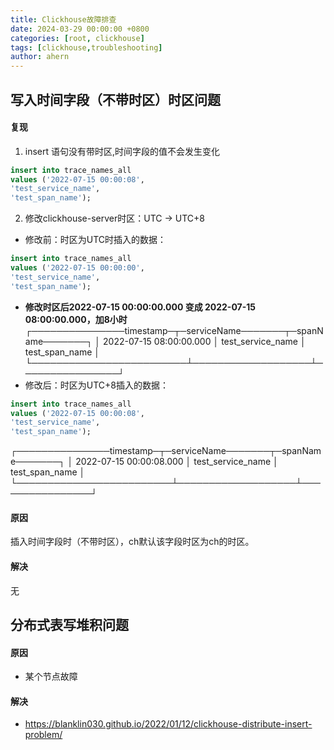 ```yaml
---
title: Clickhouse故障排查
date: 2024-03-29 00:00:00 +0800
categories: [root, clickhouse]
tags: [clickhouse,troubleshooting]
author: ahern
---
```


## 写入时间字段（不带时区）时区问题

#### 复现
1. insert 语句没有带时区,时间字段的值不会发生变化
```sql
insert into trace_names_all
values ('2022-07-15 00:00:08',
'test_service_name',
'test_span_name');
```

2. 修改clickhouse-server时区：UTC -> UTC+8
- 修改前：时区为UTC时插入的数据：
```sql
insert into trace_names_all
values ('2022-07-15 00:00:00',
'test_service_name',
'test_span_name');
```
- **修改时区后2022-07-15 00:00:00.000 变成 2022-07-15 08:00:00.000，加8小时**
┌───────────────timestamp─┬─serviceName───────┬─spanName───────┐
│ 2022-07-15 08:00:00.000 │ test_service_name │ test_span_name │
└─────────────────────────┴───────────────────┴────────────────┘
- 修改后：时区为UTC+8插入的数据：
```sql
insert into trace_names_all
values ('2022-07-15 00:00:08',
'test_service_name',
'test_span_name');
```
┌───────────────timestamp─┬─serviceName───────┬─spanName───────┐
│ 2022-07-15 00:00:08.000 │ test_service_name │ test_span_name │
└─────────────────────────┴───────────────────┴────────────────┘

#### 原因
插入时间字段时（不带时区），ch默认该字段时区为ch的时区。

#### 解决
无

## 分布式表写堆积问题
#### 原因
- 某个节点故障

#### 解决
- https://blanklin030.github.io/2022/01/12/clickhouse-distribute-insert-problem/


